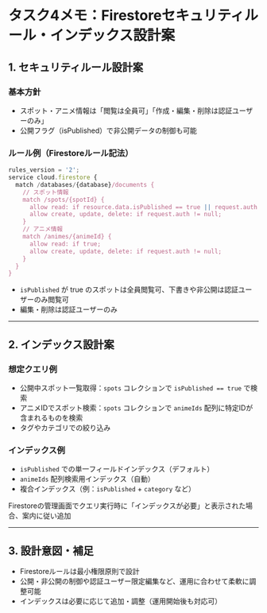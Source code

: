 # タスク4メモ：Firestoreセキュリティルール・インデックス設計案

## 1. セキュリティルール設計案

### 基本方針
- スポット・アニメ情報は「閲覧は全員可」「作成・編集・削除は認証ユーザーのみ」
- 公開フラグ（isPublished）で非公開データの制御も可能

### ルール例（Firestoreルール記法）
```js
rules_version = '2';
service cloud.firestore {
  match /databases/{database}/documents {
    // スポット情報
    match /spots/{spotId} {
      allow read: if resource.data.isPublished == true || request.auth != null;
      allow create, update, delete: if request.auth != null;
    }
    // アニメ情報
    match /animes/{animeId} {
      allow read: if true;
      allow create, update, delete: if request.auth != null;
    }
  }
}
```
- `isPublished` が true のスポットは全員閲覧可、下書きや非公開は認証ユーザーのみ閲覧可
- 編集・削除は認証ユーザーのみ

---

## 2. インデックス設計案

### 想定クエリ例
- 公開中スポット一覧取得：`spots` コレクションで `isPublished == true` で検索
- アニメIDでスポット検索：`spots` コレクションで `animeIds` 配列に特定IDが含まれるものを検索
- タグやカテゴリでの絞り込み

### インデックス例
- `isPublished` での単一フィールドインデックス（デフォルト）
- `animeIds` 配列検索用インデックス（自動）
- 複合インデックス（例：`isPublished` + `category` など）

Firestoreの管理画面でクエリ実行時に「インデックスが必要」と表示された場合、案内に従い追加

---

## 3. 設計意図・補足
- Firestoreルールは最小権限原則で設計
- 公開・非公開の制御や認証ユーザー限定編集など、運用に合わせて柔軟に調整可能
- インデックスは必要に応じて追加・調整（運用開始後も対応可）
